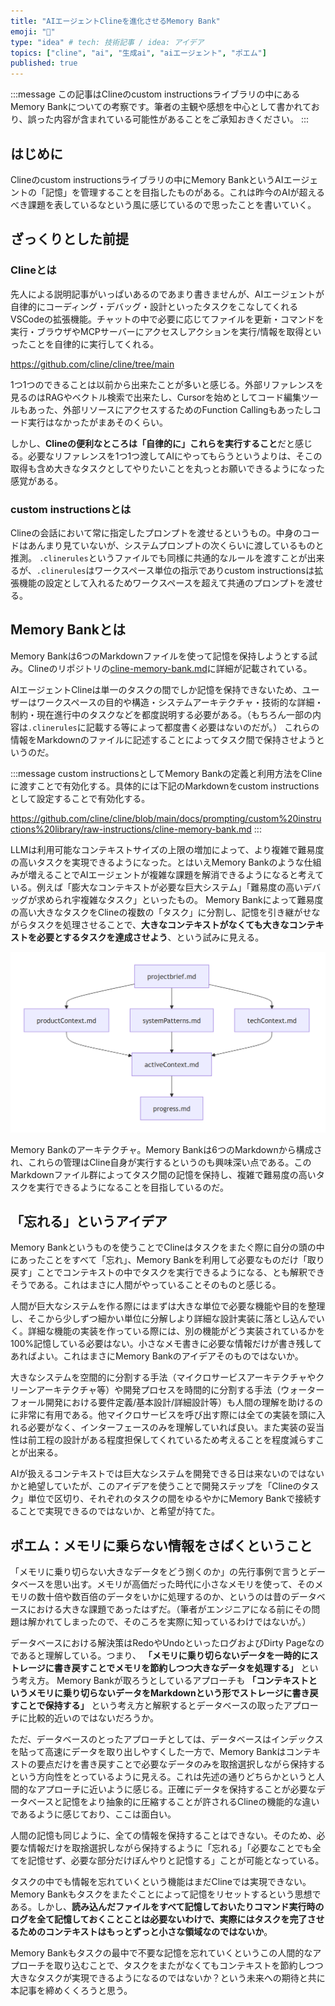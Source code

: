 ```yaml
---
title: "AIエージェントClineを進化させるMemory Bank"
emoji: "💾"
type: "idea" # tech: 技術記事 / idea: アイデア
topics: ["cline", "ai", "生成ai", "aiエージェント", "ポエム"]
published: true
---
```


:::message
この記事はClineのcustom instructionsライブラリの中にあるMemory Bankについての考察です。筆者の主観や感想を中心として書かれており、誤った内容が含まれている可能性があることをご承知おきください。
:::

## はじめに
Clineのcustom instructionsライブラリの中にMemory BankというAIエージェントの「記憶」を管理することを目指したものがある。これは昨今のAIが超えるべき課題を表しているなという風に感じているので思ったことを書いていく。

## ざっくりとした前提

### Clineとは

先人による説明記事がいっぱいあるのであまり書きませんが、AIエージェントが自律的にコーディング・デバッグ・設計といったタスクをこなしてくれるVSCodeの拡張機能。チャットの中で必要に応じてファイルを更新・コマンドを実行・ブラウザやMCPサーバーにアクセスしアクションを実行/情報を取得といったことを自律的に実行してくれる。

https://github.com/cline/cline/tree/main


1つ1つのできることは以前から出来たことが多いと感じる。外部リファレンスを見るのはRAGやベクトル検索で出来たし、Cursorを始めとしてコード編集ツールもあった、外部リソースにアクセスするためのFunction Callingもあったしコード実行はなかったがまあそのくらい。

しかし、**Clineの便利なところは「自律的に」これらを実行すること**だと感じる。必要なリファレンスを1つ1つ渡してAIにやってもらうというよりは、そこの取得も含め大きなタスクとしてやりたいことを丸っとお願いできるようになった感覚がある。

### custom instructionsとは

Clineの会話において常に指定したプロンプトを渡せるというもの。中身のコードはあんまり見ていないが、システムプロンプトの次くらいに渡しているものと推測。
`.clinerules`というファイルでも同様に共通的なルールを渡すことが出来るが、`.clinerules`はワークスペース単位の指示でありcustom instructionsは拡張機能の設定として入れるためワークスペースを超えて共通のプロンプトを渡せる。

## Memory Bankとは

Memory Bankは6つのMarkdownファイルを使って記憶を保持しようとする試み。Clineのリポジトリの[cline-memory-bank.md](https://github.com/cline/cline/blob/main/docs/prompting/custom%20instructions%20library/cline-memory-bank.md)に詳細が記載されている。

AIエージェントClineは単一のタスクの間でしか記憶を保持できないため、ユーザーはワークスペースの目的や構造・システムアーキテクチャ・技術的な詳細・制約・現在進行中のタスクなどを都度説明する必要がある。（もちろん一部の内容は`.clinerules`に記載する等によって都度書く必要はないのだが。）
これらの情報をMarkdownのファイルに記述することによってタスク間で保持させようというのだ。

:::message
custom instructionsとしてMemory Bankの定義と利用方法をClineに渡すことで有効化する。具体的には下記のMarkdownをcustom instructionsとして設定することで有効化する。

https://github.com/cline/cline/blob/main/docs/prompting/custom%20instructions%20library/raw-instructions/cline-memory-bank.md
:::


LLMは利用可能なコンテキストサイズの上限の増加によって、より複雑で難易度の高いタスクを実現できるようになった。とはいえMemory Bankのような仕組みが増えることでAIエージェントが複雑な課題を解消できるようになると考えている。例えば「膨大なコンテキストが必要な巨大システム」「難易度の高いデバッグが求められ宇複雑なタスク」といったもの。
Memory Bankによって難易度の高い大きなタスクをClineの複数の「タスク」に分割し、記憶を引き継がせながらタスクを処理させることで、**大きなコンテキストがなくても大きなコンテキストを必要とするタスクを達成させよう**、という試みに見える。

![Memory bankを構成する6つのMarkdown](/images/cline-memorybank-architecture.png)

Memory Bankのアーキテクチャ。Memory Bankは6つのMarkdownから構成され、これらの管理はCline自身が実行するというのも興味深い点である。このMarkdownファイル群によってタスク間の記憶を保持し、複雑で難易度の高いタスクを実行できるようになることを目指しているのだ。

## 「忘れる」というアイデア

Memory Bankというものを使うことでClineはタスクをまたぐ際に自分の頭の中にあったことをすべて「忘れ」、Memory Bankを利用して必要なものだけ「取り戻す」ことでコンテキストの中でタスクを実行できるようになる、とも解釈できそうである。これはまさに人間がやっていることそのものと感じる。

人間が巨大なシステムを作る際にはまずは大きな単位で必要な機能や目的を整理し、そこから少しずつ細かい単位に分解しより詳細な設計実装に落とし込んでいく。詳細な機能の実装を作っている際には、別の機能がどう実装されているかを100%記憶している必要はない。小さなメモ書きに必要な情報だけが書き残してあればよい。これはまさにMemory Bankのアイデアそのものではないか。

大きなシステムを空間的に分割する手法（マイクロサービスアーキテクチャやクリーンアーキテクチャ等）や開発プロセスを時間的に分割する手法（ウォーターフォール開発における要件定義/基本設計/詳細設計等）も人間の理解を助けるのに非常に有用である。他マイクロサービスを呼び出す際には全ての実装を頭に入れる必要がなく、インターフェースのみを理解していれば良い。また実装の妥当性は前工程の設計がある程度担保してくれているため考えることを程度減らすことが出来る。

AIが扱えるコンテキストでは巨大なシステムを開発できる日は来ないのではないかと絶望していたが、このアイデアを使うことで開発ステップを「Clineのタスク」単位で区切り、それぞれのタスクの間をゆるやかにMemory Bankで接続することで実現できるのではないか、と希望が持てた。

## ポエム：メモリに乗らない情報をさばくということ

「メモリに乗り切らない大きなデータをどう捌くのか」の先行事例で言うとデータベースを思い出す。メモリが高価だった時代に小さなメモリを使って、そのメモリの数十倍や数百倍のデータをいかに処理するのか、というのは昔のデータベースにおける大きな課題であったはずだ。（筆者がエンジニアになる前にその問題は解かれてしまったので、そのころを実際に知っているわけではないが。）

データベースにおける解決策はRedoやUndoといったログおよびDirty Pageなのであると理解している。つまり、 **「メモリに乗り切らないデータを一時的にストレージに書き戻すことでメモリを節約しつつ大きなデータを処理する」** という考え方。
Memory Bankが取ろうとしているアプローチも **「コンテキストというメモリに乗り切らないデータをMarkdownという形でストレージに書き戻すことで保持する」** という考え方と解釈するとデータベースの取ったアプローチに比較的近いのではないだろうか。

ただ、データベースのとったアプローチとしては、データベースはインデックスを貼って高速にデータを取り出しやすくした一方で、Memory Bankはコンテキストの要点だけを書き戻すことで必要なデータのみを取捨選択しながら保持するという方向性をとっているように見える。これは先述の通りどちらかというと人間的なアプローチに近いように感じる。正確にデータを保持することが必要なデータベースと記憶をより抽象的に圧縮することが許されるClineの機能的な違いであるように感じており、ここは面白い。

人間の記憶も同じように、全ての情報を保持することはできない。そのため、必要な情報だけを取捨選択しながら保持するように「忘れる」「必要なことでも全てを記憶せず、必要な部分だけぼんやりと記憶する」ことが可能となっている。

タスクの中でも情報を忘れていくという機能はまだClineでは実現できない。Memory Bankもタスクをまたぐことによって記憶をリセットするという思想である。しかし、**読み込んだファイルをすべて記憶しておいたりコマンド実行時のログを全て記憶しておくことことは必要ないわけで、実際にはタスクを完了させるためのコンテキストはもっとずっと小さな領域なのではないか**。

Memory Bankもタスクの最中で不要な記憶を忘れていくというこの人間的なアプローチを取り込むことで、タスクをまたがなくてもコンテキストを節約しつつ大きなタスクが実現できるようになるのではないか？という未来への期待と共に本記事を締めくくろうと思う。
